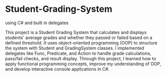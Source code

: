 # Student-Grading-System
using C# and built in delegates

This project is a Student Grading System that calculates and displays students' average grades and whether they passed or failed based on a defined threshold. It uses object-oriented programming (OOP) to structure the system with Student and GradingSystem classes. I implemented delegates like Func, Predicate, and Action to handle grade calculations, pass/fail checks, and result display. Through this project, I learned how to apply functional programming concepts, improve my understanding of OOP, and develop interactive console applications in C#.

